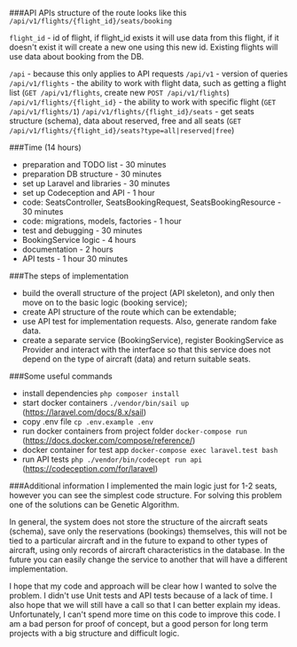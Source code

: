 ###API
APIs structure of the route looks like this `/api/v1/flights/{flight_id}/seats/booking`

`flight_id` - id of flight, if flight_id exists it will use data from this flight, if it doesn't exist it will create a new one using this new id.
Existing flights will use data about booking from the DB.

`/api` - because this only applies to API requests
`/api/v1` - version of queries
`/api/v1/flights` - the ability to work with flight data, such as getting a flight list (`GET /api/v1/flights`, create new `POST /api/v1/flights`)
`/api/v1/flights/{flight_id}` - the ability to work with specific flight (`GET /api/v1/flights/1`)
`/api/v1/flights/{flight_id}/seats` - get seats structure (schema), data about reserved, free and all seats (`GET /api/v1/flights/{flight_id}/seats?type=all|reserved|free`)


###Time (14 hours)
- preparation and TODO list - 30 minutes
- preparation DB structure - 30 minutes
- set up Laravel and libraries - 30 minutes
- set up Codeception and API - 1 hour
- code: SeatsController, SeatsBookingRequest, SeatsBookingResource - 30 minutes
- code: migrations, models, factories - 1 hour
- test and debugging - 30 minutes
- BookingService logic - 4 hours
- documentation - 2 hours
- API tests - 1 hour 30 minutes

###The steps of implementation
- build the overall structure of the project (API skeleton), and only then move on to the basic logic (booking service);
- create API structure of the route which can be extendable;
- use API test for implementation requests. Also, generate random fake data.
- create a separate service (BookingService), register BookingService as Provider and interact with the interface so that this service does not depend on the type of aircraft (data) and return suitable seats.


###Some useful commands
- install dependencies `php composer install`
- start docker containers `./vendor/bin/sail up` (https://laravel.com/docs/8.x/sail)
- copy .env file `cp .env.example .env`
- run docker containers from project folder `docker-compose run` (https://docs.docker.com/compose/reference/)
- docker container for test app `docker-compose exec laravel.test bash`
- run API tests `php ./vendor/bin/codecept run api` (https://codeception.com/for/laravel)


###Additional information
I implemented the main logic just for 1-2 seats, however you can see the simplest code structure. For solving this problem one of the solutions can be Genetic Algorithm.

In general, the system does not store the structure of the aircraft seats (schema), save only the reservations (bookings) themselves, this will not be tied to a particular aircraft and in the future to expand to other types of aircraft, using only records of aircraft characteristics in the database.
In the future you can easily change the service to another that will have a different implementation.

I hope that my code and approach will be clear how I wanted to solve the problem. I didn't use Unit tests and API tests because of a lack of time. I also hope that we will still have a call so that I can better explain my ideas. Unfortunately, I can't spend more time on this code to improve this code. I am a bad person for proof of concept, but a good person for long term projects with a big structure and difficult logic.

